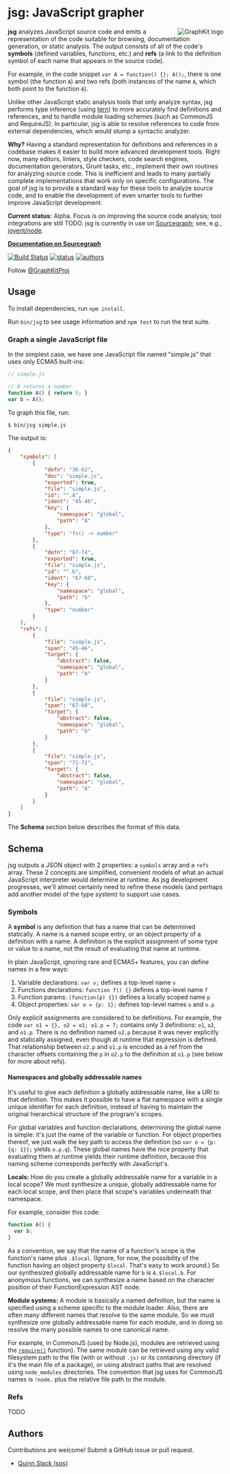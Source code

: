 # jsg: JavaScript grapher

<a href="http://graphkit.org"><img align="right" alt="GraphKit logo" src="https://raw.github.com/sourcegraph/graphkit/master/media/logo.png"></a>

**jsg** analyzes JavaScript source code and emits a representation of the code
suitable for browsing, documentation generation, or static analysis. The output
consists of all of the code's **symbols** (defined variables, functions, etc.)
and **refs** (a link to the definition symbol of each name that appears in the
source code).

For example, in the code snippet `var A = function() {}; A();`, there is one
symbol (the function `A`) and two refs (both instances of the name `A`, which
both point to the function `A`).

Unlike other JavaScript static analysis tools that only analyze syntax, jsg
performs type inference (using [tern](https://github.com/marijnh/tern)) to more
accurately find definitions and references, and to handle module loading schemes
(such as CommonJS and RequireJS). In particular, jsg is able to resolve
references to code from external dependencies, which would stump a syntactic
analyzer.

**Why?** Having a standard representation for definitions and references in a
codebase makes it easier to build more advanced development tools. Right now,
many editors, linters, style checkers, code search engines, documentation
generators, Grunt tasks, etc., implement their own routines for analyzing source
code. This is inefficient and leads to many partially complete implementations
that work only on specific configurations. The goal of jsg is to provide a
standard way for these tools to analyze source code, and to enable the
development of even smarter tools to further improve JavaScript development.

**Current status:** Alpha. Focus is on improving the source code analysis; tool
integrations are still TODO. jsg is currently in use on
[Sourcegraph](https://sourcegraph.com); see, e.g.,
[joyent/node](https://sourcegraph.com/github.com/joyent/node).

**[Documentation on Sourcegraph](https://sourcegraph.com/github.com/sourcegraph/jsg)**

[![Build Status](https://travis-ci.org/sourcegraph/jsg.png?branch=master)](https://travis-ci.org/sourcegraph/jsg)
[![status](https://sourcegraph.com/api/repos/github.com/sourcegraph/jsg/badges/status.png)](https://sourcegraph.com/github.com/sourcegraph/jsg)
[![authors](https://sourcegraph.com/api/repos/github.com/sourcegraph/jsg/badges/authors.png)](https://sourcegraph.com/github.com/sourcegraph/jsg)

Follow [@GraphKitProj](https://twitter.com/GraphKitProj)

## Usage

To install dependencies, run `npm install`.

Run `bin/jsg` to see usage information and `npm test` to run the test suite.


### Graph a single JavaScript file

In the simplest case, we have one JavaScript file named "simple.js" that uses
only ECMA5 built-ins:

```javascript
// simple.js

// A returns a number
function A() { return 5; }
var b = A();
```

To graph this file, run:

```bash
$ bin/jsg simple.js
```

The output is:

```json
{
    "symbols": [
        {
            "defn": "36-62",
            "doc": "simple.js",
            "exported": true,
            "file": "simple.js",
            "id": "^.A",
            "ident": "45-46",
            "key": {
                "namespace": "global",
                "path": "A"
            },
            "type": "fn() -> number"
        },
        {
            "defn": "67-74",
            "exported": true,
            "file": "simple.js",
            "id": "^.b",
            "ident": "67-68",
            "key": {
                "namespace": "global",
                "path": "b"
            },
            "type": "number"
        }
    ],
    "refs": [
        {
            "file": "simple.js",
            "span": "45-46",
            "target": {
                "abstract": false,
                "namespace": "global",
                "path": "A"
            }
        },
        {
            "file": "simple.js",
            "span": "67-68",
            "target": {
                "abstract": false,
                "namespace": "global",
                "path": "b"
            }
        },
        {
            "file": "simple.js",
            "span": "71-72",
            "target": {
                "abstract": false,
                "namespace": "global",
                "path": "A"
            }
        }
    ]
}
```

The **Schema** section below describes the format of this data.


## Schema

jsg outputs a JSON object with 2 properties: a `symbols` array and a `refs`
array. These 2 concepts are simplified, convenient models of what an actual
JavaScript interpreter would determine at runtime. As jsg development
progresses, we'll almost certainly need to refine these models (and perhaps add
another model of the type system) to support use cases.

### Symbols

A **symbol** is any definition that has a name that can be determined
statically. A name is a named scope entry, or an object property of a definition
with a name. A definition is the explicit assignment of some type or value to a
name, not the result of evaluating that name at runtime.

In plain JavaScript, ignoring rare and ECMA5+ features, you can define names in
a few ways:

1. Variable declarations: `var v;` defines a top-level name `v`
1. Functions declarations: `function f() {}` defines a top-level name `f`
1. Function params: `(function(p) {})` defines a locally scoped name `p`
1. Object properties: `var o = {p: 1};` defines top-level names `o` and `o.p`

Only explicit assignments are considered to be definitions. For example, the
code `var o1 = {}, o2 = o1; o1.p = 7;` contains only 3 definitions: `o1`, `o2`,
and `o1.p`. There is no definition named `o2.p` because it was never explicitly
and statically assigned, even though at runtime that expression is defined. That
relationship between `o2.p` and `o1.p` is encoded as a ref from the character
offsets containing the `p` in `o2.p` to the definition at `o1.p` (see below for
more about refs).


#### Namespaces and globally addressable names

It's useful to give each definition a globally addressable name, like a URI to
that definition. This makes it possible to have a flat namespace with a single
unique identifier for each definition, instead of having to maintain the
original hierarchical structure of the program's scopes.

For global variables and function declarations, determining the global name is
simple: it's just the name of the variable or function. For object properties
thereof, we just walk the key path to access the definition (so `var o = {p: {q:
1}};` yields `o.p.q`). These global names have the nice property that evaluating
them at runtime yields their runtime definition, because this naming scheme
corresponds perfectly with JavaScript's.

**Locals:** How do you create a globally addressable name for a variable in
a local scope? We must synthesize a unique, globally addressable name for each
local scope, and then place that scope's variables underneath that namespace.

For example, consider this code:

```javascript
function A() {
  var b;
}
```

As a convention, we say that the name of a function's scope is the function's
name plus `.$local`. (Ignore, for now, the possibility of the function having an
object property `$local`. That's easy to work around.) So our synthesized
globally addressable name for `b` is `A.$local.b`. For anonymous functions, we
can synthesize a name based on the character position of their
FunctionExpression AST node.

**Module systems:** A module is basically a named definition, but the name is
specified using a scheme specific to the module loader. Also, there are often
many different names that resolve to the same module. So we must synthesize one
globally addressable name for each module, and in doing so resolve the many
possible names to one canonical name.

For example, in CommonJS (used by Node.js), modules are retrieved using the
[`require()`](https://sourcegraph.com/github.com/joyent/node/symbols/javascript/commonjs/lib/module.js/-/prototype/require)
function). The same module can be retrieved using any valid filesystem path to
the file (with or without `.js)` or its containing directory (if it's the main
file of a package), or using abstract paths that are resolved using
`node_modules` directories. The convention that jsg uses for CommonJS names is
`!node.` plus the relative file path to the module.


### Refs

TODO


## Authors

Contributions are welcome! Submit a GitHub issue or pull request.

* [Quinn Slack (sqs)](https://sourcegraph.com/sqs)
